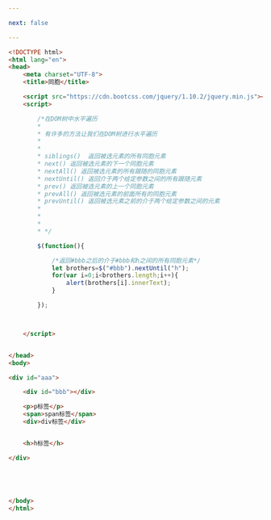 ```yaml
---

next: false

---
```




<BlogInfo id="326" title="23.jQuery遍历同胞" author="白日梦想猿" pv=0 read_times=0 pre_cost_time="0分49秒" category="jQuery学习" tag_list="['jQuery学习']" create_time="2021.10.15 16:07:54" update_time="2021.10.15 16:18:57" />

```html
<!DOCTYPE html>
<html lang="en">
<head>
    <meta charset="UTF-8">
    <title>同胞</title>

    <script src="https://cdn.bootcss.com/jquery/1.10.2/jquery.min.js"></script>
    <script>

        /*在DOM树中水平遍历
        *
        * 有许多的方法让我们在DOM树进行水平遍历
        *
        *
        * siblings()  返回被选元素的所有同胞元素
        * next() 返回被选元素的下一个同胞元素
        * nextAll() 返回被选元素的所有跟随的同胞元素
        * nextUntil() 返回介于两个给定参数之间的所有跟随元素
        * prev() 返回被选元素的上一个同胞元素
        * prevAll() 返回被选元素的前面所有的同胞元素
        * prevUntil() 返回被选元素之前的介于两个给定参数之间的元素
        *
        *
        *
        * */

        $(function(){

            /*返回#bbb之后的介于#bbb和h之间的所有同胞元素*/
            let brothers=$("#bbb").nextUntil("h");
            for(var i=0;i<brothers.length;i++){
                alert(brothers[i].innerText);
            }

        });



    </script>


</head>
<body>

<div id="aaa">

    <div id="bbb"></div>

    <p>p标签</p>
    <span>span标签</span>
    <div>div标签</div>


    <h>h标签</h>

</div>





</body>
</html>
```



<ActionBox />
